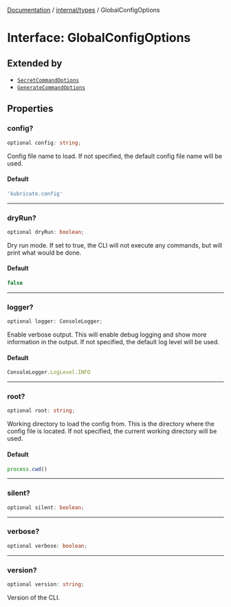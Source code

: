[Documentation](../../../index.md) / [internal/types](../index.md) / GlobalConfigOptions

# Interface: GlobalConfigOptions

## Extended by

- [`SecretCommandOptions`](../../../commands/SecretCommand/interfaces/SecretCommandOptions.md)
- [`GenerateCommandOptions`](../../../commands/generate/GenerateCommand/interfaces/GenerateCommandOptions.md)

## Properties

### config?

```ts
optional config: string;
```

Config file name to load.
If not specified, the default config file name will be used.

#### Default

```ts
'kubricate.config'
```

***

### dryRun?

```ts
optional dryRun: boolean;
```

Dry run mode.
If set to true, the CLI will not execute any commands,
but will print what would be done.

#### Default

```ts
false
```

***

### logger?

```ts
optional logger: ConsoleLogger;
```

Enable verbose output.
This will enable debug logging and show more information in the output.
If not specified, the default log level will be used.

#### Default

```ts
ConsoleLogger.LogLevel.INFO
```

***

### root?

```ts
optional root: string;
```

Working directory to load the config from.
This is the directory where the config file is located.
If not specified, the current working directory will be used.

#### Default

```ts
process.cwd()
```

***

### silent?

```ts
optional silent: boolean;
```

***

### verbose?

```ts
optional verbose: boolean;
```

***

### version?

```ts
optional version: string;
```

Version of the CLI.

